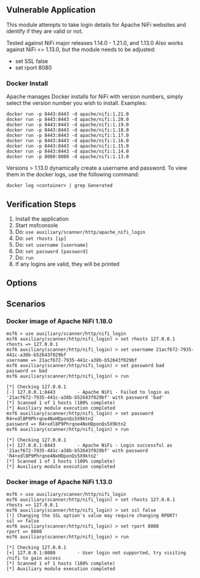 ## Vulnerable Application

This module attempts to take login details for Apache NiFi websites
and identify if they are valid or not.

Tested against NiFi major releases 1.14.0 - 1.21.0, and 1.13.0
Also works against NiFi <= 1.13.0, but the module needs to be adjusted:

 - set SSL false
 - set rport 8080

### Docker Install

Apache manages Docker installs for NiFi with version numbers, simply select the version number you wish to install. Examples:

```
docker run -p 8443:8443 -d apache/nifi:1.21.0
docker run -p 8443:8443 -d apache/nifi:1.20.0
docker run -p 8443:8443 -d apache/nifi:1.19.0
docker run -p 8443:8443 -d apache/nifi:1.18.0
docker run -p 8443:8443 -d apache/nifi:1.17.0
docker run -p 8443:8443 -d apache/nifi:1.16.0
docker run -p 8443:8443 -d apache/nifi:1.15.0
docker run -p 8443:8443 -d apache/nifi:1.14.0
docker run -p 8080:8080 -d apache/nifi:1.13.0
```

Versions > 1.13.0 dynamically create a username and password. To view them in the docker logs, use the following command:
```
docker log <container> | grep Generated
```


## Verification Steps

1. Install the application
1. Start msfconsole
1. Do: `use auxiliary/scanner/http/apache_nifi_login`
1. Do: `set rhosts [ip]`
1. Do: `set username [username]`
1. Do: `set password [password]`
1. Do: `run`
1. If any logins are valid, they will be printed

## Options

## Scenarios

### Docker image of Apache NiFi 1.18.0

```
msf6 > use auxiliary/scanner/http/nifi_login
msf6 auxiliary(scanner/http/nifi_login) > set rhosts 127.0.0.1
rhosts => 127.0.0.1
msf6 auxiliary(scanner/http/nifi_login) > set username 21acf672-7935-441c-a38b-b52643f029bf
username => 21acf672-7935-441c-a38b-b52643f029bf
msf6 auxiliary(scanner/http/nifi_login) > set password bad
password => bad
msf6 auxiliary(scanner/http/nifi_login) > run

[*] Checking 127.0.0.1
[-] 127.0.0.1:8443        - Apache NiFi - Failed to login as '21acf672-7935-441c-a38b-b52643f029bf' with password 'bad'
[*] Scanned 1 of 1 hosts (100% complete)
[*] Auxiliary module execution completed
msf6 auxiliary(scanner/http/nifi_login) > set password R4+xdl8P9Phrqne4NxHDponQs5X9ktn2
password => R4+xdl8P9Phrqne4NxHDponQs5X9ktn2
msf6 auxiliary(scanner/http/nifi_login) > run

[*] Checking 127.0.0.1
[+] 127.0.0.1:8443        - Apache NiFi - Login successful as '21acf672-7935-441c-a38b-b52643f029bf' with password 'R4+xdl8P9Phrqne4NxHDponQs5X9ktn2'
[*] Scanned 1 of 1 hosts (100% complete)
[*] Auxiliary module execution completed
```

### Docker image of Apache NiFi 1.13.0
```
msf6 > use auxiliary/scanner/http/nifi_login
msf6 auxiliary(scanner/http/nifi_login) > set rhosts 127.0.0.1
rhosts => 127.0.0.1
msf6 auxiliary(scanner/http/nifi_login) > set ssl false
[!] Changing the SSL option's value may require changing RPORT!
ssl => false
msf6 auxiliary(scanner/http/nifi_login) > set rport 8080
rport => 8080
msf6 auxiliary(scanner/http/nifi_login) > run

[*] Checking 127.0.0.1
[+] 127.0.0.1:8080        - User login not supported, try visiting /nifi to gain access
[*] Scanned 1 of 1 hosts (100% complete)
[*] Auxiliary module execution completed
```
